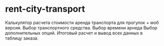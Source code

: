 # rent-city-transport

Калькулятор расчета стоимости аренда транспорта для прогулок + моб версия. 
Выбор транспортного средства.
Выбор времени арнеда
Выбор дополнительных опций. 
Итоговый расчет и вывод всех данных в таблицу заказа.
